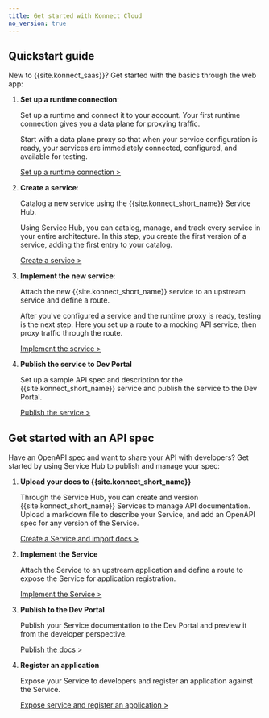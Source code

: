 ```yaml
---
title: Get started with Konnect Cloud
no_version: true
---
```


## Quickstart guide

New to {{site.konnect_saas}}? Get started with the basics through the web app:

1.  **Set up a runtime connection**:

    Set up a runtime and connect it to your account. Your first runtime
    connection gives you a data plane for proxying traffic.

    Start with a data plane proxy so that when your service configuration is
    ready, your services are immediately connected, configured,
    and available for testing.

    [Set up a runtime connection &gt;](/konnect/getting-started/configure-runtime)


2.  **Create a service**:

    Catalog a new service using the {{site.konnect_short_name}} Service Hub.

    Using Service Hub, you can catalog, manage, and track every service in your
    entire architecture. In this step, you create the first version of a service,
    adding the first entry to your catalog.

    [Create a service &gt;](/konnect/getting-started/configure-service)

3.  **Implement the new service**:

    Attach the new {{site.konnect_short_name}} service to an upstream service
    and define a route.

    After you've configured a service and the runtime proxy is ready, testing
    is the next step. Here you set up a route to a mocking API service,
    then proxy traffic through the route.

    [Implement the service &gt;](/konnect/getting-started/implement-service)


4. **Publish the service to Dev Portal**

    Set up a sample API spec and description for the {{site.konnect_short_name}}
    service and publish the service to the Dev Portal.

    [Publish the service &gt;](/konnect/getting-started/publish-service)

## Get started with an API spec

Have an OpenAPI spec and want to share your API with developers? Get started by
using Service Hub to publish and manage your spec:

1. **Upload your docs to {{site.konnect_short_name}}**

    Through the Service Hub, you can create and version {{site.konnect_short_name}} Services to manage
    API documentation. Upload a markdown file to describe your Service, and
    add an OpenAPI spec for any version of the Service.

    [Create a Service and import docs &gt;](/konnect/getting-started/spec/service/)

2. **Implement the Service**

    Attach the Service to an upstream application
    and define a route to expose the Service for application registration.

    [Implement the Service &gt;](/konnect/getting-started/spec/service/)

3. **Publish to the Dev Portal**

    Publish your Service documentation to the Dev Portal and preview it from
    the developer perspective.

    [Publish the docs &gt;](/konnect/getting-started/spec/service/)

4. **Register an application**

    Expose your Service to developers and register an application
    against the Service.

    [Expose service and register an application &gt;](/konnect/getting-started/spec/service/)
